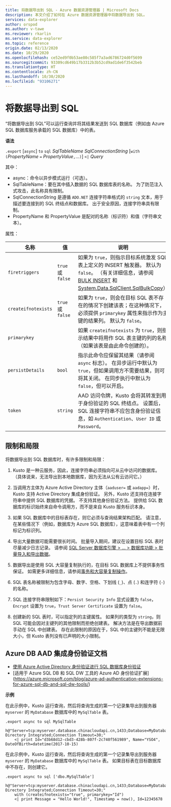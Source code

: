 ```yaml
---
title: 将数据导出到 SQL - Azure 数据资源管理器 | Microsoft Docs
description: 本文介绍了如何在 Azure 数据资源管理器中将数据导出到 SQL。
services: data-explorer
author: orspod
ms.author: v-tawe
ms.reviewer: rkarlin
ms.service: data-explorer
ms.topic: reference
origin.date: 02/13/2020
ms.date: 10/29/2020
ms.openlocfilehash: ce52ed9f0b53ae80c585f7a3ad6786724d0f5699
ms.sourcegitcommit: 93309cd649b17b3312b3b52cd9ad1de6f3542beb
ms.translationtype: HT
ms.contentlocale: zh-CN
ms.lasthandoff: 10/30/2020
ms.locfileid: "93106271"
---
```

# <a name="export-data-to-sql"></a>将数据导出到 SQL

“将数据导出到 SQL”可以运行查询并将其结果发送到 SQL 数据库（例如由 Azure SQL 数据库服务承载的 SQL 数据库）中的表。

**语法**

`.export` [`async`] `to` `sql` *SqlTableName* *SqlConnectionString* [`with` `(`*PropertyName* `=` *PropertyValue*`,`...`)`] `<|` *Query*

其中：
* async：命令以异步模式运行（可选）。
* SqlTableName：要在其中插入数据的 SQL 数据库表的名称。
  为了防范注入式攻击，此名称具有限制。
* SqlConnectionString 是遵循 `ADO.NET` 连接字符串格式的 `string` 文本，用于描述要连接到的 SQL 终结点和数据库。 出于安全原因，连接字符串具有限制。
* PropertyName 和 PropertyValue 是配对的名称（标识符）和值（字符串文本）。

属性：

|名称               |值           |说明|
|-------------------|-----------------|-----------|
|`firetriggers`     |`true` 或 `false`|如果为 `true`，则指示目标系统激发 SQL 表上定义的 INSERT 触发器。 默认为 `false`。 （有关详细信息，请参阅 [BULK INSERT](https://docs.microsoft.com/sql/t-sql/statements/bulk-insert-transact-sql) 和 [System.Data.SqlClient.SqlBulkCopy](https://docs.microsoft.com/dotnet/api/system.data.sqlclient.sqlbulkcopy)）|
|`createifnotexists`|`true` 或 `false`|如果为 `true`，则会在目标 SQL 表不存在的情况下创建该表；在这种情况下，必须提供 `primarykey` 属性来指示作为主键的结果列。 默认为 `false`。|
|`primarykey`       |                 |如果 `createifnotexists` 为 `true`，则指示结果中将用作 SQL 表主键的列的名称（如果该表是由此命令创建的）。|
|`persistDetails`   |`bool`           |指示此命令应保留其结果（请参阅 `async` 标志）。 在异步运行中默认为 `true`，但如果调用方不需要结果，则可将其关闭。 在同步执行中默认为 `false`，但可以开启。 |
|`token`            |`string`         |AAD 访问令牌，Kusto 会将其转发到用于身份验证的 SQL 终结点。 设置后，SQL 连接字符串不应包含身份验证信息，如 `Authentication`、`User ID` 或 `Password`。|

## <a name="limitations-and-restrictions"></a>限制和局限

将数据导出到 SQL 数据库时，有许多限制和局限：

1. Kusto 是一种云服务，因此，连接字符串必须指向可从云中访问的数据库。 （具体说来，无法导出到本地数据库，因为无法从公有云访问它。）

2. 当调用方主体为 Azure Active Directory 主体（`aaduser=` 或 `aadapp=`）时，Kusto 支持 Active Directory 集成身份验证。
   另外，Kusto 还支持在连接字符串中提供 SQL 数据库的凭据。 不支持其他身份验证方法。 提供给 SQL 数据库的标识始终来自命令调用方，而不是来自 Kusto 服务标识本身。

3. 如果 SQL 数据库中的目标表存在，则它必须与查询结果架构匹配。 请注意，在某些情况下（例如，数据库为 Azure SQL 数据库），这意味着表中有一个列标记为标识列。

4. 导出大量数据可能需要很长时间。 批量导入期间，建议在设置目标 SQL 表时尽量减少日志记录。
   请参阅 [SQL Server 数据库引擎 > ... > 数据库功能 > 批量导入和导出数据](https://docs.microsoft.com/sql/relational-databases/import-export/prerequisites-for-minimal-logging-in-bulk-import)。

5. 数据导出是使用 SQL 大容量复制执行的，在目标 SQL 数据库上不提供事务性保证。 如需更多详细信息，请参阅[事务和大容量复制操作](https://docs.microsoft.com/dotnet/framework/data/adonet/sql/transaction-and-bulk-copy-operations)。

6. SQL 表名称被限制为包含字母、数字、空格、下划线 (`_`)、点 (`.`) 和连字符 (`-`) 的名称。

7. SQL 连接字符串限制如下：`Persist Security Info` 显式设置为 `false`，`Encrypt` 设置为 `true`，`Trust Server Certificate` 设置为 `false`。

8. 创建新的 SQL 表时，可以指定列的主键属性。 如果列的类型为 `string`，则 SQL 可能会因对主键列的其他限制而拒绝创建表。 解决方法是在导出数据前手动在 SQL 中创建表。 存在此限制的原因在于，SQL 中的主键列不能是无限大小，但 Kusto 表列没有已声明的大小限制。

## <a name="azure-db-aad-integrated-authentication-documentation"></a>Azure DB AAD 集成身份验证文档

* [使用 Azure Active Directory 身份验证进行 SQL 数据库身份验证](/sql-database/sql-database-aad-authentication)
* [适用于 Azure SQL DB 和 SQL DW 工具的 Azure AD 身份验证扩展] (https://azure.microsoft.com/blog/azure-ad-authentication-extensions-for-azure-sql-db-and-sql-dw-tools/)

**示例** 

在此示例中，Kusto 运行查询，然后将查询生成的第一个记录集导出到服务器 `myserver` 的 `MyDatabase` 数据库中的 `MySqlTable` 表。

```kusto 
.export async to sql MySqlTable
    h@"Server=tcp:myserver.database.chinacloudapi.cn,1433;Database=MyDatabase;Authentication=Active Directory Integrated;Connection Timeout=30;"
    <| print Id="d3b68d12-cbd3-428b-807f-2c740f561989", Name="YSO4", DateOfBirth=datetime(2017-10-15)
```

在此示例中，Kusto 运行查询，然后将查询生成的第一个记录集导出到服务器 `myserver` 的 `MyDatabase` 数据库中的 `MySqlTable` 表。
如果目标表在目标数据库中不存在，则创建它。

```kusto 
.export async to sql ['dbo.MySqlTable']
    h@"Server=tcp:myserver.database.chinacloudapi.cn,1433;Database=MyDatabase;Authentication=Active Directory Integrated;Connection Timeout=30;"
    with (createifnotexists="true", primarykey="Id")
    <| print Message = "Hello World!", Timestamp = now(), Id=12345678
```